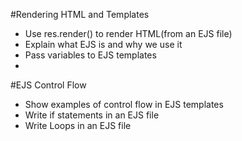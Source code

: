 #Rendering HTML and Templates

* Use res.render() to render HTML(from an EJS file)
* Explain what EJS is and why we use it
* Pass variables to EJS templates
* 


#EJS Control Flow

* Show examples of control flow in EJS templates
* Write if statements in an EJS file
* Write Loops in an EJS file